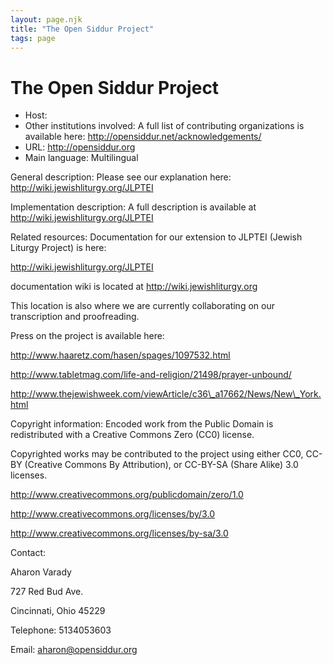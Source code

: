 ```yaml
---
layout: page.njk
title: "The Open Siddur Project"
tags: page
---
```

# The Open Siddur Project




* Host:
* Other institutions involved:
 A full list of contributing
 organizations is available here:
 http://opensiddur.net/acknowledgements/
* URL: <http://opensiddur.org>
* Main language: Multilingual



General description: Please see our explanation here:
 http://wiki.jewishliturgy.org/JLPTEI



Implementation description:
 A full description is available at
 http://wiki.jewishliturgy.org/JLPTEI



Related resources: Documentation for our extension to
 JLPTEI (Jewish Liturgy Project) is here:
 
 http://wiki.jewishliturgy.org/JLPTEI
 

 documentation wiki is
 located at http://wiki.jewishliturgy.org
 
 This location is also where we are currently
 collaborating on our transcription and
 proofreading.
 

 Press on the project is available here:
 
 http://www.haaretz.com/hasen/spages/1097532.html
 
 
 http://www.tabletmag.com/life-and-religion/21498/prayer-unbound/
 
 
 http://www.thejewishweek.com/viewArticle/c36\_a17662/News/New\_York.html



Copyright information: Encoded work from the Public Domain
 is redistributed with a Creative Commons Zero (CC0)
 license.
 
 Copyrighted works may be contributed to the project
 using either CC0, CC-BY (Creative Commons By
 Attribution), or CC-BY-SA (Share Alike) 3.0
 licenses.
 

 http://www.creativecommons.org/publicdomain/zero/1.0
 
 
 http://www.creativecommons.org/licenses/by/3.0
 
 
 http://www.creativecommons.org/licenses/by-sa/3.0



Contact:
 



Aharon Varady


727 Red Bud Ave.
 
 Cincinnati, Ohio 45229



Telephone: 5134053603



Email: [aharon@opensiddur.org](mailto:aharon@opensiddur.org)





